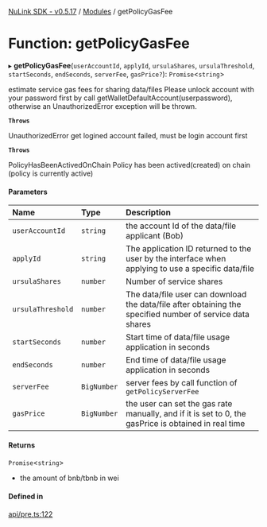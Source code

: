 [NuLink SDK - v0.5.17](../README.md) / [Modules](../modules.md) / getPolicyGasFee

# Function: getPolicyGasFee

▸ **getPolicyGasFee**(`userAccountId`, `applyId`, `ursulaShares`, `ursulaThreshold`, `startSeconds`, `endSeconds`, `serverFee`, `gasPrice?`): `Promise`<`string`\>

estimate service gas fees for sharing data/files
Please unlock account with your password first by call getWalletDefaultAccount(userpassword), otherwise an UnauthorizedError exception will be thrown.

**`Throws`**

UnauthorizedError get logined account failed, must be login account first

**`Throws`**

PolicyHasBeenActivedOnChain Policy has been actived(created) on chain (policy is currently active)

#### Parameters

| Name | Type | Description |
| :------ | :------ | :------ |
| `userAccountId` | `string` | the account Id of the data/file applicant (Bob) |
| `applyId` | `string` | The application ID returned to the user by the interface when applying to use a specific data/file |
| `ursulaShares` | `number` | Number of service shares |
| `ursulaThreshold` | `number` | The data/file user can download the data/file after obtaining the specified number of service data shares |
| `startSeconds` | `number` | Start time of data/file usage application in seconds |
| `endSeconds` | `number` | End time of data/file usage application in seconds |
| `serverFee` | `BigNumber` | server fees by call function of `getPolicyServerFee` |
| `gasPrice` | `BigNumber` | the user can set the gas rate manually, and if it is set to 0, the gasPrice is obtained in real time |

#### Returns

`Promise`<`string`\>

- the amount of bnb/tbnb in wei

#### Defined in

[api/pre.ts:122](https://github.com/NuLink-network/nulink-sdk/blob/675c732/src/api/pre.ts#L122)
